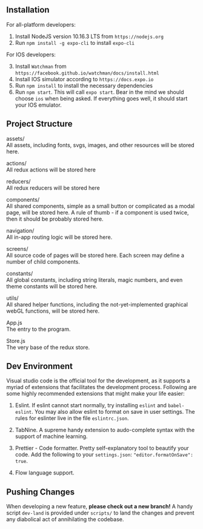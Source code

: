 ## Installation

For all-platform developers:

1. Install NodeJS version 10.16.3 LTS from `https://nodejs.org`
2. Run `npm install -g expo-cli` to install `expo-cli`

For IOS developers:

3. Install `Watchman` from `https://facebook.github.io/watchman/docs/install.html`
4. Install IOS simulator according to `https://docs.expo.io`
5. Run `npm install` to install the necessary dependencies
6. Run `npm start`. This will call `expo start`. Bear in the mind we should choose `ios` when being asked.
   If everything goes well, it should start your IOS emulator.

## Project Structure

assets/ <br>
All assets, including fonts, svgs, images, and other resources will be stored here.

actions/ <br>
All redux actions will be stored here

reducers/ <br>
All redux reducers will be stored here

components/ <br>
All shared components, simple as a small button or complicated as a modal page, will
be stored here. A rule of thumb - if a component is used twice, then it should be probably
stored here.

navigation/ <br>
All in-app routing logic will be stored here.

screens/ <br>
All source code of pages will be stored here. Each screen may define a number of child
components.

constants/ <br>
All global constants, including string literals, magic numbers, and even theme constants
will be stored here.

utils/ <br>
All shared helper functions, including the not-yet-implemented graphical webGL functions,
will be stored here.

App.js <br>
The entry to the program.

Store.js <br>
The very base of the redux store.

## Dev Environment

Visual studio code is the official tool for the development, as it supports a myriad of extensions
that facilitates the development process. Following are some highly recommended extensions that
might make your life easier:

1. Eslint. If eslint cannot start normally, try installing `eslint` and `babel-eslint`. You may
   also allow eslint to format on save in user settings. The rules for eslinter live in the file
   `eslintrc.json`.

2. TabNine. A supreme handy extension to audo-complete syntax with the support of machine learning.

3. Prettier - Code formatter. Pretty self-explanatory tool to beautify your code. Add the following
   to your `settings.json`: `"editor.formatOnSave": true`.

4. Flow language support.

## Pushing Changes

When developing a new feature, **please check out a new branch!** A handy script `dev-land` is provided
under `scripts/` to land the changes and prevent any diabolical act of annihilating the codebase.
